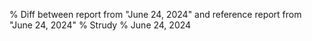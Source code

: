 % Diff between report from "June 24, 2024" and reference report from "June 24, 2024"
% Strudy
% June 24, 2024


